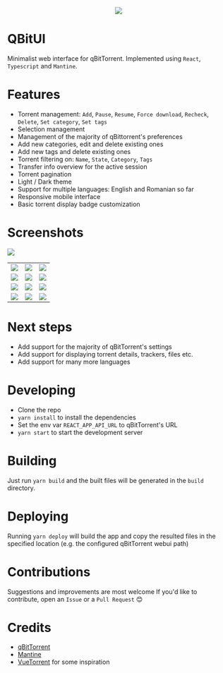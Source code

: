 <p align="center">
  <img src="https://user-images.githubusercontent.com/45296166/165736862-8c71571c-9347-4c2d-8c7e-80aa64b4ef1a.png" />
</p>

# QBitUI

Minimalist web interface for qBitTorrent.
Implemented using `React`, `Typescript` and `Mantine`.

# Features

- Torrent management: `Add`, `Pause`, `Resume`, `Force download`, `Recheck`, `Delete`, `Set category`, `Set tags`
- Selection management
- Management of the majority of qBittorrent's preferences
- Add new categories, edit and delete existing ones
- Add new tags and delete existing ones
- Torrent filtering on: `Name`, `State`, `Category`, `Tags`
- Transfer info overview for the active session
- Torrent pagination
- Light / Dark theme
- Support for multiple languages: English and Romanian so far
- Responsive mobile interface
- Basic torrent display badge customization

# Screenshots

<img src="https://user-images.githubusercontent.com/45296166/166058565-cf818641-2efc-4480-8833-b736928de434.png" />

|                                    |                                    |                                    |
| :--------------------------------: | :--------------------------------: | :--------------------------------: |
| ![](https://user-images.githubusercontent.com/45296166/166058574-e0c2ac1a-9396-440d-9cd4-d9a1b6230282.png) | ![](https://user-images.githubusercontent.com/45296166/166058584-5df98771-ee13-4f0e-a649-66953cbf3464.png)| ![](https://user-images.githubusercontent.com/45296166/166058599-a022b2ff-1c1f-434e-9a86-602528506433.png) |
| ![](https://user-images.githubusercontent.com/45296166/166058609-0a8bb2e7-d0f0-4888-90d8-d54e9cb9f3e7.png) | ![](https://user-images.githubusercontent.com/45296166/166058870-42189e34-5a3b-492f-a46a-cb7879c86626.png) | ![](https://user-images.githubusercontent.com/45296166/166058871-d1daa5df-4c6e-41ed-8faf-9b1f7c62d962.png) |
| ![](https://user-images.githubusercontent.com/45296166/166058886-bc0ee9ea-c8e8-40ca-a008-57c651183fac.png) | ![](https://user-images.githubusercontent.com/45296166/166058866-3ea44abf-ab05-4a30-9075-4d38a944d08b.png) | ![](https://user-images.githubusercontent.com/45296166/166058749-1ea6425b-b572-40d3-9596-ab649277456a.png) |
| ![](https://user-images.githubusercontent.com/45296166/166058876-14029a33-12cc-475d-8b4b-a595386fa31b.png) | ![](https://user-images.githubusercontent.com/45296166/166058879-8b74861f-aa16-46d7-a6a1-2b480bb26da4.png) | ![](https://user-images.githubusercontent.com/45296166/166058882-2a3baa2b-ef41-4e82-a3af-58cad4185ecd.png) |

# Next steps

- Add support for the majority of qBitTorrent's settings
- Add support for displaying torrent details, trackers, files etc.
- Add support for many more languages

# Developing

- Clone the repo
- `yarn install` to install the dependencies
- Set the env var `REACT_APP_API_URL` to qBitTorrent's URL
- `yarn start` to start the development server

# Building

Just run `yarn build` and the built files will be generated in the `build` directory.

# Deploying

Running `yarn deploy` will build the app and copy the resulted files in the specified location (e.g. the configured qBitTorrent webui path)

# Contributions

Suggestions and improvements are most welcome
If you'd like to contribute, open an `Issue` or a `Pull Request` 😊

# Credits

- [qBitTorrent](https://www.qbittorrent.org/)
- [Mantine](https://mantine.dev/)
- [VueTorrent](https://github.com/WDaan/VueTorrent) for some inspiration
